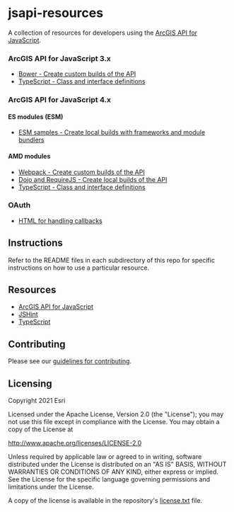 jsapi-resources
===============
A collection of resources for developers using the [ArcGIS API for JavaScript](https://js.arcgis.com).

### ArcGIS API for JavaScript 3.x
* [Bower - Create custom builds of the API](./3.x/bower/README.md)
* [TypeScript - Class and interface definitions](./3.x/typescript/README.md)

### ArcGIS API for JavaScript 4.x

#### ES modules (ESM)
* [ESM samples - Create local builds with frameworks and module bundlers](./esm-samples/)

#### AMD modules
* [Webpack - Create custom builds of the API](./4.x/webpack/README.md)
* [Dojo and RequireJS - Create local builds of the API](./4.x/amd/README.md)
* [TypeScript - Class and interface definitions](./4.x/typescript/README.md)

### OAuth
* [HTML for handling callbacks](./oauth/README.md)

## Instructions
Refer to the README files in each subdirectory of this repo for specific instructions on how to use a particular resource.

## Resources
* [ArcGIS API for JavaScript](https://js.arcgis.com)
* [JSHint](http://www.jshint.com/)
* [TypeScript](http://www.typescriptlang.org/)

## Contributing

Please see our [guidelines for contributing](CONTRIBUTING.md).

## Licensing
Copyright 2021 Esri

Licensed under the Apache License, Version 2.0 (the "License");
you may not use this file except in compliance with the License.
You may obtain a copy of the License at

   http://www.apache.org/licenses/LICENSE-2.0

Unless required by applicable law or agreed to in writing, software
distributed under the License is distributed on an "AS IS" BASIS,
WITHOUT WARRANTIES OR CONDITIONS OF ANY KIND, either express or implied.
See the License for the specific language governing permissions and
limitations under the License.

A copy of the license is available in the repository's [license.txt](https://github.com/Esri/jsapi-resources/blob/master/license.txt) file.
